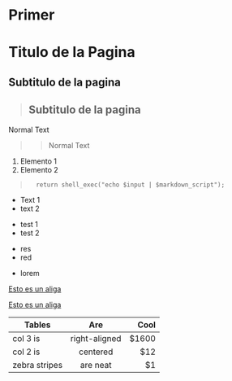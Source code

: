 <h1>Primer </h1>

# Titulo de la Pagina
## Subtitulo de la pagina
> ## Subtitulo de la pagina

Normal Text

> > Normal Text

1. Elemento 1 
2. Elemento 2

>       return shell_exec("echo $input | $markdown_script");


* Text 1
* text 2

+ test 1
+ test 2

- res
- red

* lorem


[Esto es un aliga](http://www.google.com.mx)

[Esto es un aliga](index.md)

| Tables        | Are           | Cool  |
| ------------- |:-------------:| -----:|
| col 3 is      | right-aligned | $1600 |
| col 2 is      | centered      |   $12 |
| zebra stripes | are neat      |    $1 |